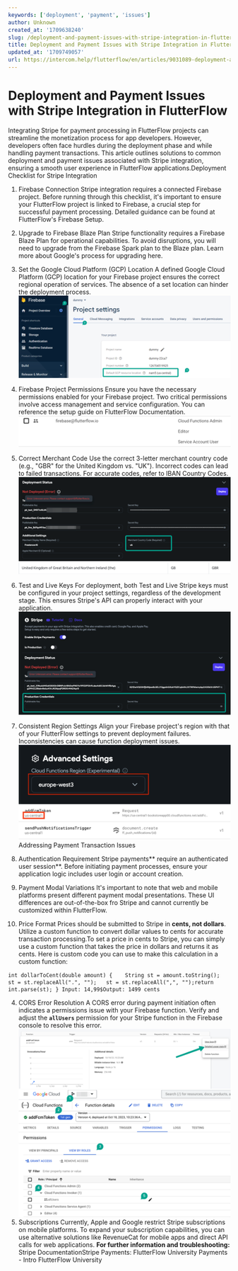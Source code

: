 ```yaml
---
keywords: ['deployment', 'payment', 'issues']
author: Unknown
created_at: '1709638240'
slug: /deployment-and-payment-issues-with-stripe-integration-in-flutterflow
title: Deployment and Payment Issues with Stripe Integration in FlutterFlow
updated_at: '1709749057'
url: https://intercom.help/flutterflow/en/articles/9031089-deployment-and-payment-issues-with-stripe-integration-in-flutterflow
---
```

# Deployment and Payment Issues with Stripe Integration in FlutterFlow

Integrating Stripe for payment processing in FlutterFlow projects can streamline the monetization process for app developers. However, developers often face hurdles during the deployment phase and while handling payment transactions. This article outlines solutions to common deployment and payment issues associated with Stripe integration, ensuring a smooth user experience in FlutterFlow applications.​
Deployment Checklist for Stripe Integration
1. Firebase Connection
Stripe integration requires a connected Firebase project. Before running through this checklist, it's important to ensure your FlutterFlow project is linked to Firebase, a crucial step for successful payment processing. Detailed guidance can be found at FlutterFlow's Firebase Setup.

2. Upgrade to Firebase Blaze Plan
Stripe functionality requires a Firebase Blaze Plan for operational capabilities. To avoid disruptions, you will need to upgrade from the Firebase Spark plan to the Blaze plan. Learn more about Google's process for upgrading here.

3. Set the Google Cloud Platform (GCP) Location
A defined Google Cloud Platform (GCP) location for your Firebase project ensures the correct regional operation of services. The absence of a set location can hinder the deployment process.​
![](../../assets/20250430121145711998.png)
4. Firebase Project Permissions
Ensure you have the necessary permissions enabled for your Firebase project. Two critical permissions involve access management and service configuration. You can reference the setup guide on FlutterFlow Documentation.​
![](../../assets/20250430121145949036.png)
5. Correct Merchant Code
Use the correct 3-letter merchant country code (e.g., "GBR" for the United Kingdom vs. "UK"). Incorrect codes can lead to failed transactions. For accurate codes, refer to IBAN Country Codes.​
![](../../assets/20250430121146161973.png)![](../../assets/20250430121146400049.png)
6. Test and Live Keys
For deployment, both Test and Live Stripe keys must be configured in your project settings, regardless of the development stage. This ensures Stripe's API can properly interact with your application.​
![](../../assets/20250430121146604033.png)
7. Consistent Region Settings
Align your Firebase project's region with that of your FlutterFlow settings to prevent deployment failures. Inconsistencies can cause function deployment issues.​
![](../../assets/20250430121146854018.png)![](../../assets/20250430121147068781.png)
Addressing Payment Transaction Issues

1. Authentication Requirement
Stripe payments** require an authenticated user session**. Before initiating payment processes, ensure your application logic includes user login or account creation.

2. Payment Modal Variations
It's important to note that web and mobile platforms present different payment modal presentations. These UI differences are out-of-the-box fro Stripe and cannot currently be customized within FlutterFlow.

3. Price Format
Prices should be submitted to Stripe in **cents, not dollars**. Utilize a custom function to convert dollar values to cents for accurate transaction processing.​To set a price in cents to Stripe, you can simply use a custom function that takes the price in dollars and returns it as cents.​
Here is custom code you can use to make this calculation in a custom function: 
```
int dollarToCent(double amount) {    String st = amount.toString();   st = st.replaceAll(".", "");   st = st.replaceAll(",", "");return int.parse(st); } ﻿Input: 14,99$Output: 1499 cents
```

4. CORS Error Resolution
A CORS error during payment initiation often indicates a permissions issue with your Firebase function. Verify and adjust the **`allUsers`** permission for your Stripe function in the Firebase console to resolve this error.​
![](../../assets/20250430121147385978.png)![](../../assets/20250430121147683388.png)
5. Subscriptions
Currently, Apple and Google restrict Stripe subscriptions on mobile platforms. To expand your subscription capabilities, you can use alternative solutions like RevenueCat for mobile apps and direct API calls for web applications.​
**For further information and troubleshooting:**​Stripe Documentation ​Stripe Payments: FlutterFlow University
Payments - Intro FlutterFlow University